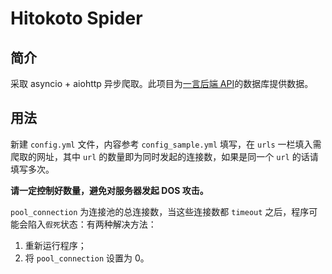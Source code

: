 # Hitokoto Spider

## 简介

采取 asyncio + aiohttp 异步爬取。此项目为[一言后端 API](https://github.com/WincerChan/Hitokoto)的数据库提供数据。

## 用法

新建 `config.yml` 文件，内容参考 `config_sample.yml` 填写，在 `urls` 一栏填入需爬取的网址，其中 `url` 的数量即为同时发起的连接数，如果是同一个 `url` 的话请填写多次。

**请一定控制好数量，避免对服务器发起 DOS 攻击。**

`pool_connection` 为连接池的总连接数，当这些连接数都 `timeout` 之后，程序可能会陷入`假死`状态：有两种解决方法：

1. 重新运行程序；
2. 将 `pool_connection` 设置为 0。